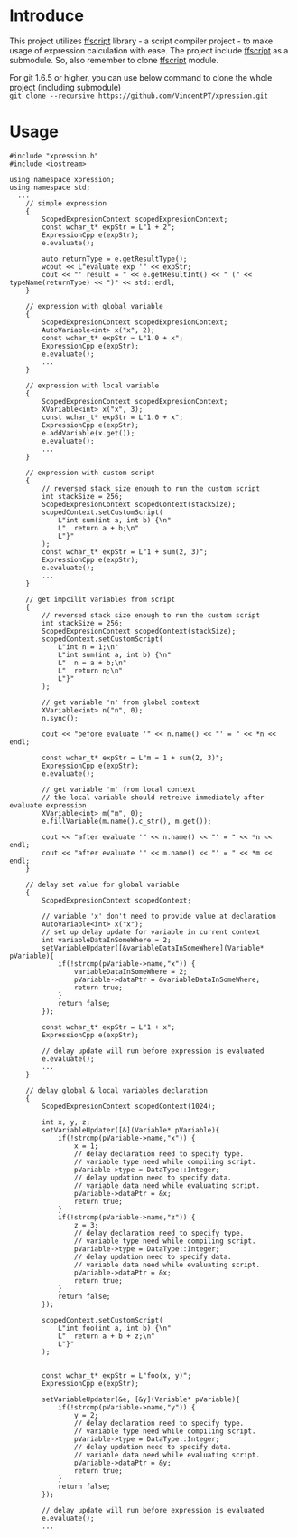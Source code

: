 # Introduce
This project utilizes [ffscript](https://github.com/VincentPT/ffscript) library - a script compiler project - to make usage of expression calculation with ease.
The project include [ffscript](https://github.com/VincentPT/ffscript) as a submodule. So, also remember to clone [ffscript](https://github.com/VincentPT/ffscript) module.

For git 1.6.5 or higher, you can use below command to clone the whole project (including submodule)  
```git clone --recursive https://github.com/VincentPT/xpression.git```

# Usage
```
#include "xpression.h"
#include <iostream>

using namespace xpression;
using namespace std;
  ...
    // simple expression
    {
        ScopedExpresionContext scopedExpresionContext;
        const wchar_t* expStr = L"1 + 2";
        ExpressionCpp e(expStr);
        e.evaluate();
        
        auto returnType = e.getResultType();
        wcout << L"evaluate exp '" << expStr;
        cout << "' result = " << e.getResultInt() << " (" << typeName(returnType) << ")" << std::endl;
    }
    
    // expression with global variable
    {
        ScopedExpresionContext scopedExpresionContext;
        AutoVariable<int> x("x", 2);
        const wchar_t* expStr = L"1.0 + x";
        ExpressionCpp e(expStr);
        e.evaluate();
        ...
    }
    
    // expression with local variable
    {
        ScopedExpresionContext scopedExpresionContext;
        XVariable<int> x("x", 3);
        const wchar_t* expStr = L"1.0 + x";
        ExpressionCpp e(expStr);
        e.addVariable(x.get());
        e.evaluate();
        ...
    }
    
    // expression with custom script
    {
        // reversed stack size enough to run the custom script
        int stackSize = 256;
        ScopedExpresionContext scopedContext(stackSize);
        scopedContext.setCustomScript(
            L"int sum(int a, int b) {\n"
            L"  return a + b;\n"
            L"}"
        );
        const wchar_t* expStr = L"1 + sum(2, 3)";
        ExpressionCpp e(expStr);
        e.evaluate();
        ...
    }
    
    // get impcilit variables from script
    {
        // reversed stack size enough to run the custom script
        int stackSize = 256;
        ScopedExpresionContext scopedContext(stackSize);
        scopedContext.setCustomScript(
            L"int n = 1;\n"
            L"int sum(int a, int b) {\n"
            L"  n = a + b;\n"
            L"  return n;\n"
            L"}"
        );

        // get variable 'n' from global context
        XVariable<int> n("n", 0);
        n.sync();

        cout << "before evaluate '" << n.name() << "' = " << *n << endl;

        const wchar_t* expStr = L"m = 1 + sum(2, 3)";
        ExpressionCpp e(expStr);
        e.evaluate();

        // get variable 'm' from local context
        // the local variable should retreive immediately after evaluate expression
        XVariable<int> m("m", 0);
        e.fillVariable(m.name().c_str(), m.get());

        cout << "after evaluate '" << n.name() << "' = " << *n << endl;
        cout << "after evaluate '" << m.name() << "' = " << *m << endl;
    }
    
    // delay set value for global variable
    {
        ScopedExpresionContext scopedContext;

        // variable 'x' don't need to provide value at declaration
        AutoVariable<int> x("x");
        // set up delay update for variable in current context
        int variableDataInSomeWhere = 2;
        setVariableUpdater([&variableDataInSomeWhere](Variable* pVariable){
            if(!strcmp(pVariable->name,"x")) {
                variableDataInSomeWhere = 2;
                pVariable->dataPtr = &variableDataInSomeWhere;
                return true;
            }
            return false;
        });

        const wchar_t* expStr = L"1 + x";
        ExpressionCpp e(expStr);

        // delay update will run before expression is evaluated
        e.evaluate();
        ...
    }
    
    // delay global & local variables declaration
    {
        ScopedExpresionContext scopedContext(1024);

        int x, y, z;
        setVariableUpdater([&](Variable* pVariable){
            if(!strcmp(pVariable->name,"x")) {
                x = 1;
                // delay declaration need to specify type.
                // variable type need while compiling script.
                pVariable->type = DataType::Integer;
                // delay updation need to specify data.
                // variable data need while evaluating script.
                pVariable->dataPtr = &x;
                return true;
            }
            if(!strcmp(pVariable->name,"z")) {
                z = 3;
                // delay declaration need to specify type.
                // variable type need while compiling script.
                pVariable->type = DataType::Integer;
                // delay updation need to specify data.
                // variable data need while evaluating script.
                pVariable->dataPtr = &x;
                return true;
            }
            return false;
        });

        scopedContext.setCustomScript(
            L"int foo(int a, int b) {\n"
            L"  return a + b + z;\n"
            L"}"
        );


        const wchar_t* expStr = L"foo(x, y)";
        ExpressionCpp e(expStr);

        setVariableUpdater(&e, [&y](Variable* pVariable){
            if(!strcmp(pVariable->name,"y")) {
                y = 2;
                // delay declaration need to specify type.
                // variable type need while compiling script.
                pVariable->type = DataType::Integer;
                // delay updation need to specify data.
                // variable data need while evaluating script.
                pVariable->dataPtr = &y;
                return true;
            }
            return false;
        });

        // delay update will run before expression is evaluated
        e.evaluate();
        ...
```
